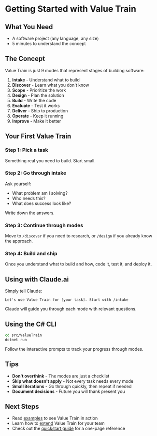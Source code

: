 # Getting Started with Value Train

## What You Need
- A software project (any language, any size)
- 5 minutes to understand the concept

## The Concept
Value Train is just 9 modes that represent stages of building software:

1. **Intake** - Understand what to build
2. **Discover** - Learn what you don't know
3. **Scope** - Prioritize the work
4. **Design** - Plan the solution
5. **Build** - Write the code
6. **Evaluate** - Test it works
7. **Deliver** - Ship to production
8. **Operate** - Keep it running
9. **Improve** - Make it better

## Your First Value Train

### Step 1: Pick a task
Something real you need to build. Start small.

### Step 2: Go through intake
Ask yourself:
- What problem am I solving?
- Who needs this?
- What does success look like?

Write down the answers.

### Step 3: Continue through modes
Move to `/discover` if you need to research, or `/design` if you already know the approach.

### Step 4: Build and ship
Once you understand what to build and how, code it, test it, and deploy it.

## Using with Claude.ai

Simply tell Claude:
```
Let's use Value Train for [your task]. Start with /intake
```

Claude will guide you through each mode with relevant questions.

## Using the C# CLI

```bash
cd src/ValueTrain
dotnet run
```

Follow the interactive prompts to track your progress through modes.

## Tips

- **Don't overthink** - The modes are just a checklist
- **Skip what doesn't apply** - Not every task needs every mode
- **Small iterations** - Go through quickly, then repeat if needed
- **Document decisions** - Future you will thank present you

## Next Steps

- Read [examples](examples.md) to see Value Train in action
- Learn how to [extend](extending.md) Value Train for your team
- Check out the [quickstart guide](../QUICKSTART.md) for a one-page reference